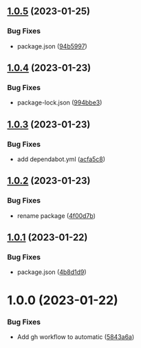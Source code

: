## [1.0.5](https://github.com/JS-AK/example-automatic-deploy-js-app-to-npm-with-scope/compare/v1.0.4...v1.0.5) (2023-01-25)


### Bug Fixes

* package.json ([94b5997](https://github.com/JS-AK/example-automatic-deploy-js-app-to-npm-with-scope/commit/94b5997c1ec1a52fcb7484fba06c50448e576935))

## [1.0.4](https://github.com/JS-AK/example-automatic-deploy-js-app-to-npm-with-scope/compare/v1.0.3...v1.0.4) (2023-01-23)


### Bug Fixes

* package-lock.json ([994bbe3](https://github.com/JS-AK/example-automatic-deploy-js-app-to-npm-with-scope/commit/994bbe39fd039fcabc59dd1e26699764e4f0106f))

## [1.0.3](https://github.com/JS-AK/example-automatic-deploy-js-app-to-npm-with-scope/compare/v1.0.2...v1.0.3) (2023-01-23)


### Bug Fixes

* add dependabot.yml ([acfa5c8](https://github.com/JS-AK/example-automatic-deploy-js-app-to-npm-with-scope/commit/acfa5c86a891b856ef32c6c53011c4485cefd1ee))

## [1.0.2](https://github.com/JS-AK/example-automatic-deploy-js-app-to-npm-with-scope/compare/v1.0.1...v1.0.2) (2023-01-23)


### Bug Fixes

* rename package ([4f00d7b](https://github.com/JS-AK/example-automatic-deploy-js-app-to-npm-with-scope/commit/4f00d7bd64d9cbb7651c3f89402c6febcb6631e8))

## [1.0.1](https://github.com/JS-AK/test-dep-43/compare/v1.0.0...v1.0.1) (2023-01-22)


### Bug Fixes

* package.json ([4b8d1d9](https://github.com/JS-AK/test-dep-43/commit/4b8d1d9b5faf9fc6f690494b35d48d8db578076e))

# 1.0.0 (2023-01-22)


### Bug Fixes

* Add gh workflow to automatic ([5843a6a](https://github.com/JS-AK/test-dep-43/commit/5843a6a0fb03aafbf590f70b7fe7673d3045c6d8))
